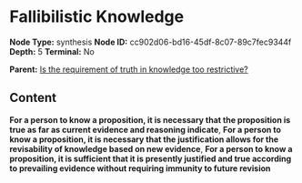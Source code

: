 # Fallibilistic Knowledge

**Node Type:** synthesis
**Node ID:** cc902d06-bd16-45df-8c07-89c7fec9344f
**Depth:** 5
**Terminal:** No

**Parent:** [Is the requirement of truth in knowledge too restrictive?](is-the-requirement-of-truth-in-knowledge-too-restrictive-antithesis-d759ee48-3411-489a-a176-f9d73cbf47eb.md)

## Content

**For a person to know a proposition, it is necessary that the proposition is true as far as current evidence and reasoning indicate**, **For a person to know a proposition, it is necessary that the justification allows for the revisability of knowledge based on new evidence**, **For a person to know a proposition, it is sufficient that it is presently justified and true according to prevailing evidence without requiring immunity to future revision**
